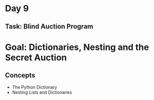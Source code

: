 # Day 9 
## Task: Blind Auction Program
# Goal: Dictionaries, Nesting and the Secret Auction
## Concepts
- The Python Dictionary
- Nesting Lists and Dictionaries
